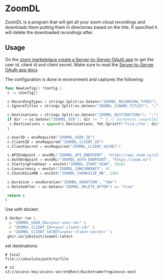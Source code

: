 # ZoomDL

ZoomDL is a program that will get all your zoom cloud recordings and downloads them putting them in directories based on the title.
If specified it will delete the downloaded recordings after.

## Usage

On the [zoom marketplace create a Server-to-Server-OAuth app](https://marketplace.zoom.us/develop/create) to get the user id, client id and client secret.
Make sure to read the [Server-to-Server OAuth app docs](https://marketplace.zoom.us/docs/guides/build/server-to-server-oauth-app/)

The configuration is done in environment and captures the following:

```go
func NewConfig() *Config {
 c := &Config{}

 c.RecordingTypes = strings.Split(os.Getenv("ZOOMDL_RECORDING_TYPES"), ";")
 c.IgnoreTitles = strings.Split(os.Getenv("ZOOMDL_IGNORE_TITLES"), ";")

 c.Destinations = strings.Split(os.Getenv("ZOOMDL_DESTINATIONS"), ";")
 if dir := os.Getenv("ZOOMDL_DIR"); dir != "" { // backwards compatibility
  c.Destinations = append(c.Destinations, fmt.Sprintf("file://%s", dir))
 }

 c.UserID = envRequired("ZOOMDL_USER_ID")
 c.ClientID = envRequired("ZOOMDL_CLIENT_ID")
 c.ClientSecret = envRequired("ZOOMDL_CLIENT_SECRET")

 c.APIEndpoint = envURL("ZOOMDL_API_ENDPOINT", "https://api.zoom.us/v2")
 c.AuthEndpoint = envURL("ZOOMDL_AUTH_ENDPOINT", "https://zoom.us")
 c.StartingFromYear = envInt("ZOOMDL_START_YEAR", 2018)
 c.Concurrency = envInt("ZOOMDL_CONCURRENCY", 4)
 c.ChunckSizeMB = envInt("ZOOMDL_CHUNKSIZE_MB", 256)

 c.Duration = envDuration("ZOOMDL_DURATION", "30m")
 c.DeleteAfter = os.Getenv("ZOOMDL_DELETE_AFTER") == "true"

 return c
}
```

Use with docker:

```sh
$ docker run \
 -e "ZOOMDL_USER_ID=<your-user-id>" \
 -e "ZOOMDL_CLIENT_ID=<your-client-id>" \
 -e "ZOOMDL_CLIENT_SECRET=<your-client-secret>" \
 ghcr.io/jobstoit/zoomdl:latest
```

set destinations:

```
# local
file:///absolute/path/to/file

# s3
s3://access-key:access-secret@host/bucketname?region=us-east
```

```
```

